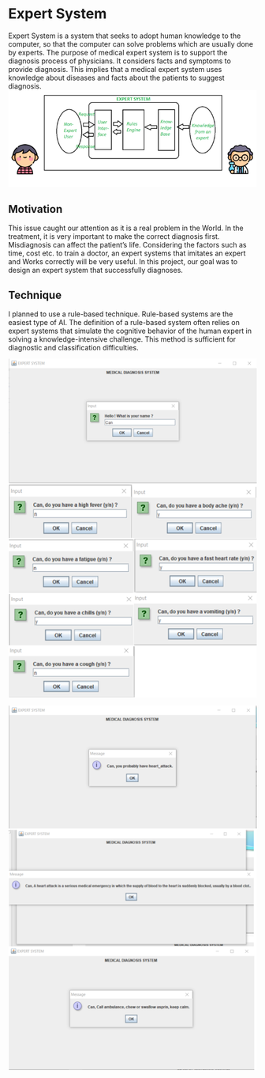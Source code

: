 # Expert System
Expert System is a system that seeks to adopt human knowledge to the computer, so that the computer can solve problems which are usually done by experts. The purpose of medical expert system is to support the diagnosis process of physicians. It considers facts and symptoms to provide diagnosis. This implies that a medical expert system uses knowledge about diseases and facts about the patients to suggest diagnosis.
![expertsystem](expertsystem.png)
## Motivation
This issue caught our attention as it is a real problem in the World. In the treatment, it is very important to make the correct diagnosis first. Misdiagnosis can affect the patient’s life. Considering the factors such as time, cost etc. to train a doctor, an expert systems that imitates an expert and Works correctly will be very useful. In this project, our goal was to design an expert system that successfully diagnoses. 

## Technique
I planned to use a rule-based technique. Rule-based systems are the easiest type of AI. The definition of a rule-based system often relies on expert systems that simulate the cognitive behavior of the human expert in solving a knowledge-intensive challenge. This method is sufficient for diagnostic and classification difficulties.

![sample1](mds1.png)

![sample2](mds2.png)
